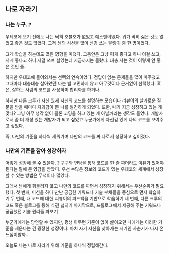 ## 나로 자라기

### 나는 누구..?

우테코에 오기 전에도 나는 딱히 호불호가 없었고 예스맨이였다.
뭐가 딱히 싫은 것도 없었고 좋은 것도 없었다.
그저 남의 시선을 많이 신경 쓰는 팔랑귀 중 한 명이었다.

그게 학습을 하는데도 많은 영향을 미쳤다.
그동안은 그냥 이게 좋다고 하니 이걸 쓰고, 저게 좋다고 하니 저걸 쓰며 살았는데
지금까지는 몰랐다. 대충 사는 것이 이렇게 안 좋은 것인 줄..

하지만 우테코에 들어와서는 선택의 연속이었다.
정답이 없는 문제들을 많이 마주쳤고 그때마다 대충대충 살아왔던 나는 별 고민하지 않고
아무것이나 근거없이 선택했다. 혹은, 잘하는 사람의 코드를 사용하며 합리화를 하거나..

하지만 다른 크루가 자신 있게 자신의 코드를 설명하는 모습이나
리뷰어의 날카로운 질문을 받을 때마다 자괴감이 든 나를 발견하게 되었다.
또한, 내가 지금 성장하고 있는 게 맞나? 그냥 아무 생각 없이 클론 코딩을 하고 있는 게 아닐까라는 생각도 들었다.
개발자로서 좀 더 개성 있는 개발자가 되고 싶었고 누군가에게 자신감 있게 나의 코드를 보여주고 싶었다.

즉, 나만의 기준을 하나씩 세워가며 나만의 코드를 짜 나로서 성장하고 싶어졌다.

### 나만의 기준을 잡아 성장하자

어떻게 성장해 볼 수 있을까..?
구구와 면담을 통해 코드를 한 줄 짜더라도 이유가 있어야 된다는 말에 큰 영감을 받았다.
우선 수많은 정보와 코드가 있는 우테코의 세계에서 성장할 수 있는 방법은 무척이나 많았다.

그래서 남에게 휘둘리지 않고 나만의 코드를 짜면서 성장하기 위해서는 우선순위가 필요했다.
첫 번째, 미션을 하다 만난 궁금한 키워드나 기술 부채들을 중심으로 먼저 학습하기
두 번째, 내 코드에 대한 리뷰어의 피드백을 기반으로 학습하기
세 번째, 다른 크루의 코드 혹은 블로그를 통해 식견 넓히기
마지막으로, 프롤로그에서 제공해 주는 키워드나 궁금했던 기술 원리들 파보기

누군가에게는 당연할 수 있지만, 평생 아무런 기준이 없이 살아오던 나에게는
이러한 기준을 세운다는 건 굉장한 성장이다.
마치 자기 자신을 찾아가는 시기인 사춘기가 다시 온 느낌이랄까..

오늘도 나는 나로 자라기 위해 기준을 하나씩 정립해간다.
